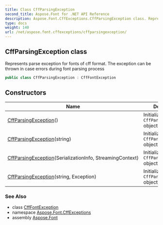 ```yaml
---
title: Class CffParsingException
second_title: Aspose.Font for .NET API Reference
description: Aspose.Font.CffExceptions.CffParsingException class. Represents parse exception for fonts of cff format. The exception can be thrown in case errors during font parsing process
type: docs
weight: 140
url: /net/aspose.font.cffexceptions/cffparsingexception/
---
```

## CffParsingException class

Represents parse exception for fonts of cff format. The exception can be thrown in case errors during font parsing process

```csharp
public class CffParsingException : CffFontException
```

## Constructors

| Name | Description |
| --- | --- |
| [CffParsingException](cffparsingexception/#constructor)() | Initializes new `CffParsingException` object. |
| [CffParsingException](cffparsingexception/#constructor_2)(string) | Initializes new `CffParsingException` object. |
| [CffParsingException](cffparsingexception/#constructor_1)(SerializationInfo, StreamingContext) | Initializes new `CffParsingException` object. |
| [CffParsingException](cffparsingexception/#constructor_3)(string, Exception) | Initializes new `CffParsingException` object. |

### See Also

* class [CffFontException](../cfffontexception/)
* namespace [Aspose.Font.CffExceptions](../../aspose.font.cffexceptions/)
* assembly [Aspose.Font](../../)


